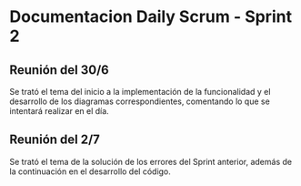 # Documentacion Daily Scrum - Sprint 2

## Reunión del 30/6
Se trató el tema del inicio a la implementación de la funcionalidad y el desarrollo de los diagramas correspondientes, comentando lo que se intentará realizar en el día.

## Reunión del 2/7
Se trató el tema de la solución de los errores del Sprint anterior, además de la continuación en el desarrollo del código.


